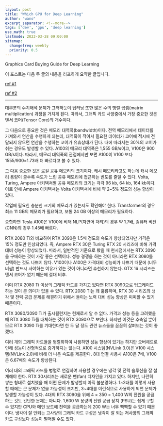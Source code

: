 ```yaml
---
layout: post
title: "Which GPU for Deep Learning"
author: "wano"
excerpt_separator: <!--more-->
tags: ['dev', 'gpu', 'deep learning']
use_math: true
lastmode: 2023-03-28 09:00:00
sitemap:
  changefreq: weekly
  priority: 0.5
---
```


Graphics Card Buying Guide for Deep Learning<!--more-->

이 포스트는 다음 두 글의 내용을 러프하게 요약한 글입니다.

[ref #1](https://timdettmers.com/2023/01/30/which-gpu-for-deep-learning)

[ref #2](https://www.2cpu.co.kr/deep/982?&sst=wr_good&sod=desc&sop=and&page=1)

---

대부분의 수치해석 문제가 그러하듯이 딥러닝 또한 많은 수의 행렬 곱셈(matrix multiplication) 과정을 거치게 된다. 따라서, 그래픽 카드 사양중에서 가장 중요한 것은 텐서 코어(Tensor Core)의 개수이다.

그 다음으로 중요한 것은 메모리 대역폭(bandwidth)이다. 전역 메모리에서 데이터를 가져와서 연산을 수행하게 되는데, 대역폭이 작아서 필요한 데이터가 코어에 적시에 전달되지 않으면 연산을 수행하는 코어가 유휴상태가 된다. 때에 따라서는 30%의 코어가 쉬는 경우도 발생할 수 있다. A100의 메모리 대역폭은 1,555 GB/s이고, V100은 900 GB/s이다. 따라서, 메모리 대역폭의 관점에서만 보면 A100이 V100 보다 1555/900=1.73배 더 빠르다고 볼 수 있다.

그 다음 중요한 것은 로컬 공유 메모리의 크기이다. 캐시 메모리라고도 하는데 캐시 메모리 용량이 클수록 속도가 느린 공유 메모리에 접근하는 빈도를 줄일 수 있다. Volta, Turing, Ampere 아키텍쳐별 공유 메모리의 크기는 각각 96 kb, 64 kb, 164 kb이다. 이로 인해 Ampere 아키텍쳐는 Volta 아키텍쳐에 비해 약 2~5% 정도의 성능 향상이 있다.

작업에 필요한 충분한 크기의 메모리가 있는지도 확인해야 한다. Transformer의 경우 최소 11 GB의 메모리가 필요하고, 보통 24 GB 이상의 메모리가 필요하다.

종합하면 Tesla A100은 V100에 비해 NLP(자연어 처리)의 경우 약 1.7배, 컴퓨터 비전(CNN)의 경우 1.45배 빠르다.

RTX 2080 Ti와 비교하여 RTX 3090은 1.5배 정도의 속도가 향상되었지만 가격은 15% 정도만 인상되었다. 즉, Ampere RTX 30은 Turing RTX 20 시리즈에 비해 가격대비 성능이 향상되었다. 따라서, 일반적인 기준으로 봤을 때 현시점에서는 RTX 3090을 구매하는 것이 가장 좋은 선택이다. 성능 경쟁을 하는 것이 아니라면 RTX 3080를 선택하는 것도 나쁘지 않다. V100이나 A100은 가격대비 성능비가 나쁘기 때문에 (너무 비쌈) 반드시 사야하는 이유가 있는 것이 아니라면 추천하지 않는다. GTX 16 시리즈는 텐서 코어가 없기 때문에 절대 비추.

이미 RTX 2080 Ti 이상의 그래픽 카드를 가지고 있다면 RTX 3090으로 업그레이드 하는 것이 큰 의미가 없을 수 있다. RTX 2080 Ti는 꽤 훌륭하며, RTX 30 시리즈의 냉각 및 전력 공급 문제를 해결하기 위해서 들이는 노력 대비 성능 향상은 미미할 수 있기 때문이다.

RTX 3080/3090 Ti가 출시될런지는 현재로서 알 수 없다. 가격과 성능 등을 고려했을 때 RTX 3080 Ti를 대체하는 것이 RTX 3090으로 보인다. 하지만 이것은 추측일 뿐이므로 RTX 3090 Ti를 기대한다면 한 두 달 정도 관련 뉴스들을 꼼꼼히 살펴보는 것이 좋겠다.

여러 개의 그래픽 카드들을 병렬화하여 사용하면 성능 향상이 있기는 하지만 오버헤드로 인해 성능이 선형적으로 증가하지는 않는다. A100 시스템(NVLink 3.0)은 V100 시스템(NVLink 2.0)에 비해 더 나은 속도를 제공한다. 8대 연결 사용시 A100은 7배, V100은 6.67배의 속도가 향상된다.

여러 대의 그래픽 카드를 병렬로 연결하여 사용할 경우에는 냉각 및 전력 솔루션을 잘 설계해야 한다. RTX 30시리즈는 새로운 팬(fan) 디자인을 가지고 있다. 하지만, 나란히 쌓는 형태로 설치했을 때 어떤 문제가 발생할지 아직 불분명하다. 1~2대를 이렇게 사용할 때에는 큰 문제가 없을 가능성이 크지만, 3~4대를 이런식으로 사용하게 되면 문제가 발생할 가능성이 있다. 4대의 RTX 3090을 위해 4 × 350 = 1,400 W의 전원을 공급하는 것도 간단한 문제는 아니다. 1,600 W 용량의 전원 공급 장치 (PSU)는 쉽게 구할 수 있지만 CPU와 메인 보드에 전력을 공급하는데 200 W는 너무 빡빡할 수 있기 때문이다. 냉각이 잘 안되는 고사양의 그래픽 카드 구성은 냉각이 잘 되는 저사양의 그래픽 카드 구성보다 성능이 떨어질 수도 있다.

